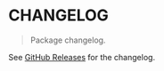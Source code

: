 # CHANGELOG

> Package changelog.

See [GitHub Releases](https://github.com/stdlib-js/constants-float16-sqrt-eps/releases) for the changelog.